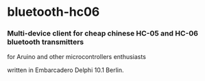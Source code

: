 # bluetooth-hc06
### Multi-device client for cheap chinese HC-05 and HC-06 bluetooth transmitters

for Aruino and other microcontrollers enthusiasts

written in Embarcadero Delphi 10.1 Berlin.
